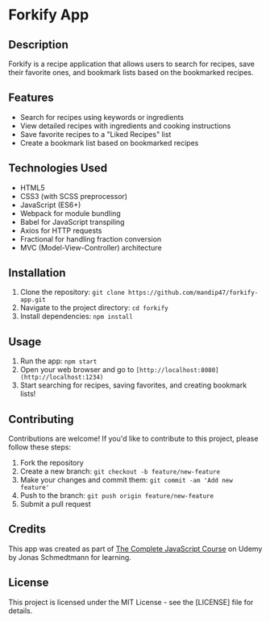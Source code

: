 # Forkify App

## Description
Forkify is a recipe application that allows users to search for recipes, save their favorite ones, and bookmark lists based on the bookmarked recipes.

## Features
- Search for recipes using keywords or ingredients
- View detailed recipes with ingredients and cooking instructions
- Save favorite recipes to a "Liked Recipes" list
- Create a bookmark list based on bookmarked recipes

## Technologies Used
- HTML5
- CSS3 (with SCSS preprocessor)
- JavaScript (ES6+)
- Webpack for module bundling
- Babel for JavaScript transpiling
- Axios for HTTP requests
- Fractional for handling fraction conversion
- MVC (Model-View-Controller) architecture

## Installation
1. Clone the repository: `git clone https://github.com/mandip47/forkify-app.git`
2. Navigate to the project directory: `cd forkify`
3. Install dependencies: `npm install`

## Usage
1. Run the app: `npm start`
2. Open your web browser and go to `[http://localhost:8080](http://localhost:1234)`
3. Start searching for recipes, saving favorites, and creating bookmark lists!

## Contributing
Contributions are welcome! If you'd like to contribute to this project, please follow these steps:
1. Fork the repository
2. Create a new branch: `git checkout -b feature/new-feature`
3. Make your changes and commit them: `git commit -am 'Add new feature'`
4. Push to the branch: `git push origin feature/new-feature`
5. Submit a pull request

## Credits
This app was created as part of [The Complete JavaScript Course](https://www.udemy.com/course/the-complete-javascript-course/) on Udemy by Jonas Schmedtmann for learning.

## License
This project is licensed under the MIT License - see the [LICENSE] file for details.
